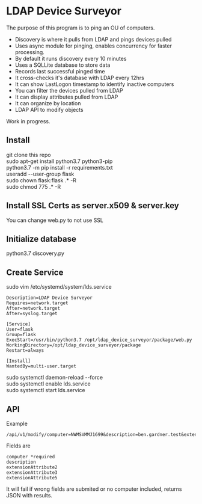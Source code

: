 # LDAP Device Surveyor
The purpose of this program is to ping an OU of computers.
* Discovery is where it pulls from LDAP and pings devices pulled
* Uses async module for pinging, enables concurrency for faster processing.
* By default it runs discovery every 10 minutes
* Uses a SQLLite database to store data
* Records last successful pinged time
* It cross-checks it's database with LDAP every 12hrs
* It can show LastLogon timestamp to identify inactive computers
* You can filter the devices pulled from LDAP
* It can display attributes pulled from LDAP
* It can organize by location
* LDAP API to modify objects

Work in progress.  

## Install
git clone this repo  
sudo apt-get install python3.7 python3-pip   
python3.7 -m pip install -r requirements.txt  
useradd --user-group flask  
sudo chown flask:flask .* -R  
sudo chmod 775 .* -R  

## Install SSL Certs as server.x509 & server.key
You can change web.py to not use SSL  

## Initialize database
python3.7 discovery.py  

## Create Service
sudo vim /etc/systemd/system/lds.service  

```[Unit]  
Description=LDAP Device Surveyor  
Requires=network.target  
After=network.target  
After=syslog.target  

[Service]  
User=flask 
Group=flask  
ExecStart=/usr/bin/python3.7 /opt/ldap_device_surveyor/package/web.py  
WorkingDirectory=/opt/ldap_device_surveyor/package
Restart=always  

[Install]  
WantedBy=multi-user.target
```

sudo systemctl daemon-reload --force  
sudo systemctl enable lds.service  
sudo systemctl start lds.service  


## API
Example  
```
/api/v1/modify/computer=NWMSVMMJ1699&description=ben.gardner.test&extensionAttribute2=Puyallup%20400&extensionAttribute3=1334566439&extensionAttribute5=0
```

Fields are  
```
computer *required  
description  
extensionAttribute2  
extensionAttribute3  
extensionAttribute5  
```

It will fail if wrong fields are submited or no computer included, returns JSON with results.  